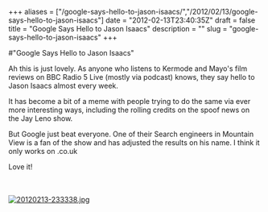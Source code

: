 +++
aliases = ["/google-says-hello-to-jason-isaacs/","/2012/02/13/google-says-hello-to-jason-isaacs"]
date = "2012-02-13T23:40:35Z"
draft = false
title = "Google Says Hello to Jason Isaacs"
description = ""
slug = "google-says-hello-to-jason-isaacs"
+++

#"Google Says Hello to Jason Isaacs"

Ah this is just lovely. As anyone who listens to Kermode and Mayo's film reviews on BBC Radio 5 Live (mostly via podcast) knows, they say hello to Jason Isaacs almost every week.

It has become a bit of a meme with people trying to do the same via ever more interesting ways, including the rolling credits on the spoof news on the Jay Leno show.

But Google just beat everyone. One of their Search engineers in Mountain View is a fan of the show and has adjusted the results on his name. I think it only works on .co.uk

Love it!

<br /><br /><a href="https://d2j17b10ywb1i7.cloudfront.net/wp-content/uploads/2012/02/20120213-233338.jpg"><img src="https://d2j17b10ywb1i7.cloudfront.net/wp-content/uploads/2012/02/20120213-233338.jpg" alt="20120213-233338.jpg" class="alignnone size-full" /></a>